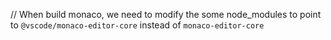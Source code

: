// When build monaco, we need to modify the some node_modules to point to `@vscode/monaco-editor-core` instead of `monaco-editor-core`

